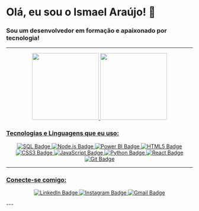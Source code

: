 # Olá, eu sou o Ismael Araújo! 👋

### Sou um desenvolvedor em formação e apaixonado por tecnologia!

---

<p align="center"> 
  <a href="https://github.com/0703ismael">
  <img height="180em" src="https://github-readme-stats.vercel.app/api?username=0703ismael&show_icons=true&theme=dracula&include_all_commits=true&count_private=true"/>
  <img height="180em" src="https://github-readme-stats.vercel.app/api/top-langs/?username=0703ismael&layout=compact&langs_count=7&theme=dracula"/>
</p>

### Tecnologias e Linguagens que eu uso:

<p align="center">
  <img src="https://img.shields.io/badge/SQL-07405E?style=for-the-badge&logo=mysql&logoColor=white" alt="SQL Badge">
  <img src="https://img.shields.io/badge/Node.js-43853D?style=for-the-badge&logo=node.js&logoColor=white" alt="Node.js Badge">
  <img src="https://img.shields.io/badge/Power%20BI-F2C811?style=for-the-badge&logo=Power-BI&logoColor=black" alt="Power BI Badge">
  <img src="https://img.shields.io/badge/HTML5-E34F26?style=for-the-badge&logo=html5&logoColor=white" alt="HTML5 Badge">
  <img src="https://img.shields.io/badge/CSS3-1572B6?style=for-the-badge&logo=css3&logoColor=white" alt="CSS3 Badge">
  <img src="https://img.shields.io/badge/JavaScript-F7DF1E?style=for-the-badge&logo=javascript&logoColor=black" alt="JavaScript Badge">
  <img src="https://img.shields.io/badge/Python-3776AB?style=for-the-badge&logo=python&logoColor=white" alt="Python Badge">
  <img src="https://img.shields.io/badge/React-20232A?style=for-the-badge&logo=react&logoColor=61DAFB" alt="React Badge">
  <img src="https://img.shields.io/badge/Git-F05032?style=for-the-badge&logo=git&logoColor=white" alt="Git Badge">
</p>

---

### Conecte-se comigo:

<p align="center">
  <a href="http://linkedin.com/in/ismael-ara%C3%BAjo-71961122a" target="_blank">
    <img src="https://img.shields.io/badge/-LinkedIn-%230077B5?style=for-the-badge&logo=linkedin&logoColor=white" target="_blank" alt="LinkedIn Badge">
  </a>
  <a href="https://www.instagram.com/ismael.araujo__/" target="_blank">
    <img src="https://img.shields.io/badge/-Instagram-%23E4405F?style=for-the-badge&logo=instagram&logoColor=white" target="_blank" alt="Instagram Badge">
  </a>
  <a href = "ismaelaraujo0703@gmail.com">
    <img src="https://img.shields.io/badge/-Gmail-%23333?style=for-the-badge&logo=gmail&logoColor=white" target="_blank" alt="Gmail Badge">
  </a>
</p>
---

<!--
**0703ismael/0703ismael** is a ✨ _special_ ✨ repository because its `README.md` (this file) appears on your GitHub profile.

Here are some ideas to get you started:

- 🔭 I’m currently working on ...
- 🌱 I’m currently learning ...
- 👯 I’m looking to collaborate on ...
- 🤔 I’m looking for help with ...
- 💬 Ask me about ...
- 📫 How to reach me: ...
- 😄 Pronouns: ...
- ⚡ Fun fact: ...
-->
